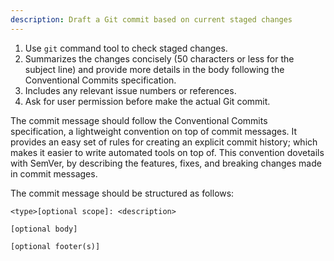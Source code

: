 ```yaml
---
description: Draft a Git commit based on current staged changes
---
```


1. Use `git` command tool to check staged changes.
2. Summarizes the changes concisely (50 characters or less for the subject line) and provide more details in the body following the Conventional Commits specification.
3. Includes any relevant issue numbers or references.
4. Ask for user permission before make the actual Git commit.

The commit message should follow the Conventional Commits specification, a lightweight convention on top of commit messages. It provides an easy set of rules for creating an explicit commit history; which makes it easier to write automated tools on top of. This convention dovetails with SemVer, by describing the features, fixes, and breaking changes made in commit messages.

The commit message should be structured as follows:
```
<type>[optional scope]: <description>
 
[optional body]

[optional footer(s)]
```
